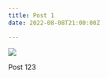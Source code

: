```yaml
---
title: Post 1
date: 2022-08-08T21:00:00Z

---
```

![](/images/forestry-markdown-editor.jpg)

Post 123